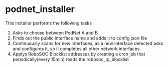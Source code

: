# podnet_installer

This installer performs the following tasks

1. Asks to choose between PodNet A and B
2. Finds out the public interface name and adds it to config.json file
3. Continuously scans for new interfaces, as a new interface detected asks and configures it, so it completes all other
   network interfaces.
4. Applys RoboSOC Blocklist addresses by creating a cron job that periodically(every 15min) reads the robosoc_ip_blocklist